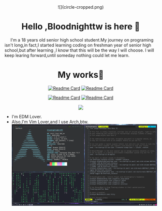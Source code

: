 <div align="center">
  ![](circle-cropped.png)
</div>

<h1 align="center">Hello ,Bloodnighttw is here 👋</h1>



<p>&nbsp;&nbsp;&nbsp;&nbsp; I'm a 18 years old senior high school student.My journey on programing isn't long,in fact,I started learning coding on freshman year of senior high school,but after learning ,I know that this will be the way I will choose. I will keep learing forward,until someday nothing could let me learn.</p>

<h1 align="center">My works👋</h1>

<div align="center">

[![Readme Card](https://github-readme-stats.vercel.app/api/pin/?username=bloodnighttw&repo=dotfile)](https://github.com/bloodnighttw/dotfile)
[![Readme Card](https://github-readme-stats.vercel.app/api/pin/?username=bloodnighttw&repo=Programing-Practice)](https://github.com/bloodnighttw/FileForm)

[![Readme Card](https://github-readme-stats.vercel.app/api/pin/?username=bloodnighttw&repo=DCBot-codeChanger)](https://github.com/bloodnighttw/DCBot-codeChanger)
[![Readme Card](https://github-readme-stats.vercel.app/api/pin/?username=bloodnighttw&repo=FileForm)](https://github.com/bloodnighttw/FileForm)
</div>

<p align="center">
  <img align="center" src="https://github-readme-stats.vercel.app/api/top-langs/?username=bloodnighttw&hide=javascript,css,html&layout=compact" />
</p>

- I'm EDM Lover.
- Also,I'm Vim Lover,and I use Arch,btw.
![](My-Desktop.png)
